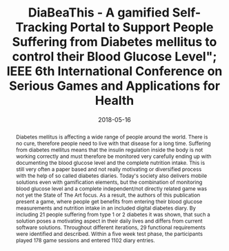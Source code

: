 ---
abstract: Diabetes mellitus is affecting a wide range of people around the world.
  There is no cure, therefore people need to live with that disease for a long time.
  Suffering from diabetes mellitus means that the insulin regulation inside the body
  is not working correctly and must therefore be monitored very carefully ending up
  with documenting the blood glucose level and the complete nutrition intake. This
  is still very often a paper based and not really motivating or diversified process
  with the help of so called diabetes diaries. Today's society also delivers mobile
  solutions even with gamification elements, but the combination of monitoring blood
  glucose level and a complete independent/not directly related game was not yet the
  State of The Art focus. As a result, the authors of this publication present a game,
  where people get benefits from entering their blood glucose measurements and nutrition
  intake in an included digital diabetes diary. By including 21 people suffering from
  type 1 or 2 diabetes it was shown, that such a solution poses a motivating aspect
  in their daily lives and differs from current software solutions. Throughout different
  iterations, 29 functional requirements were identified and described. Within a five
  week test phase, the participants played 178 game sessions and entered 1102 diary
  entries.
authors:
- René Baranyi
- Rainer Willinger
- Nadja Lederer
- Florian Walcher
- Thomas Grechenig
date: '2018-05-16'
featured: false
links:
- name: Publik
  url: https://publik.tuwien.ac.at/showentry.php?ID=277475&lang=2
publication_types:
- '1'
publishDate: '2018-05-16'
specifics: 'IEEE 6th International Conference on Serious Games and Applications for
  Health"; Vortrag: 2018 IEEE 6th International Conference on Serious Games and Applications
  for Health (SeGAH), Wien; 16.05.2018 - 18.05.2018; in: "Proceedings of the 2018
  IEEE 6th International Conference on Serious Games and Applications for Health (SeGAH)",
  Institute of Electrical and Electronics Engineers (IEEE), (2018), ISBN: 9781538662984;
  S. 1 - 8.'
title: DiaBeaThis - A gamified Self-Tracking Portal to Support People Suffering from
  Diabetes mellitus to control their Blood Glucose Level"; IEEE 6th International
  Conference on Serious Games and Applications for Health
url_pdf: ''
---